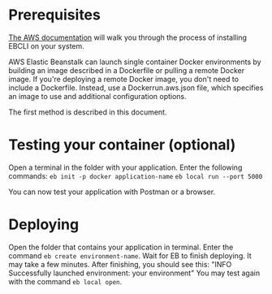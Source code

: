 # Prerequisites

[The AWS documentation](https://aws.amazon.com/getting-started/tutorials/set-up-command-line-elastic-beanstalk/) will walk you through the process of installing EBCLI on your system.

AWS Elastic Beanstalk can launch single container Docker environments by building an image described in a Dockerfile or pulling a remote Docker image. If you're deploying a remote Docker image, you don't need to include a Dockerfile. Instead, use a Dockerrun.aws.json file, which specifies an image to use and additional configuration options.

The first method is described in this document.

# Testing your container (optional)

Open a terminal in the folder with your application.
Enter the following commands:
`eb init -p docker application-name`
`eb local run --port 5000`

You can now test your application with Postman or a browser.

# Deploying

Open the folder that contains your application in terminal.
Enter the command `eb create environment-name`.
Wait for EB to finish deploying. It may take a few minutes.
After finishing, you should see this: "INFO    Successfully launched environment: your environment"
You may test again with the command `eb local open`.